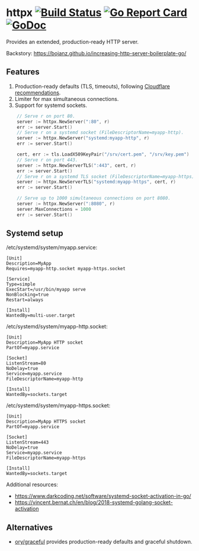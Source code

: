 # httpx [![Build Status](https://travis-ci.org/bojanz/httpx.png?branch=master)](https://travis-ci.org/bojanz/httpx) [![Go Report Card](https://goreportcard.com/badge/github.com/bojanz/httpx)](https://goreportcard.com/report/github.com/bojanz/httpx) [![GoDoc](https://godoc.org/github.com/bojanz/httpx?status.svg)](https://godoc.org/github.com/bojanz/httpx)

Provides an extended, production-ready HTTP server.

Backstory: https://bojanz.github.io/increasing-http-server-boilerplate-go/

## Features

1. Production-ready defaults (TLS, timeouts), following [Cloudflare recommendations](https://blog.cloudflare.com/exposing-go-on-the-internet/).
2. Limiter for max simultaneous connections.
3. Support for systemd sockets.

```go
    // Serve r on port 80.
    server := httpx.NewServer(":80", r)
    err := server.Start()
    // Serve r on a systemd socket (FileDescriptorName=myapp-http).
    server := httpx.NewServer("systemd:myapp-http", r)
    err := server.Start()

    cert, err := tls.LoadX509KeyPair("/srv/cert.pem", "/srv/key.pem")
    // Serve r on port 443.
    server := httpx.NewServerTLS(":443", cert, r)
    err := server.Start()
    // Serve r on a systemd TLS socket (FileDescriptorName=myapp-https).
    server := httpx.NewServerTLS("systemd:myapp-https", cert, r)
    err := server.Start()

    // Serve up to 1000 simultaneous connections on port 8080.
    server := httpx.NewServer(":8080", r)
    server.MaxConnections = 1000
    err := server.Start()
```

## Systemd setup

/etc/systemd/system/myapp.service:
```
[Unit]
Description=MyApp
Requires=myapp-http.socket myapp-https.socket

[Service]
Type=simple
ExecStart=/usr/bin/myapp serve
NonBlocking=true
Restart=always

[Install]
WantedBy=multi-user.target
```

/etc/systemd/system/myapp-http.socket:
```
[Unit]
Description=MyApp HTTP socket
PartOf=myapp.service

[Socket]
ListenStream=80
NoDelay=true
Service=myapp.service
FileDescriptorName=myapp-http

[Install]
WantedBy=sockets.target
```

/etc/systemd/system/myapp-https.socket:
```
[Unit]
Description=MyApp HTTPS socket
PartOf=myapp.service

[Socket]
ListenStream=443
NoDelay=true
Service=myapp.service
FileDescriptorName=myapp-https

[Install]
WantedBy=sockets.target
```

Additional resources:
- https://www.darkcoding.net/software/systemd-socket-activation-in-go/
- https://vincent.bernat.ch/en/blog/2018-systemd-golang-socket-activation

## Alternatives

- [ory/graceful](https://github.com/ory/graceful) provides production-ready defaults and graceful shutdown.
